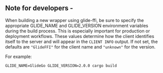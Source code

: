 ## Note for developers - 
When building a new wrapper using glide-ffi, be sure to specify the appropriate GLIDE_NAME and GLIDE_VERSION environment variables during the build process. This is especially important for production or deployment workflows. These values determine how the client identifies itself to the server and will appear in the `CLIENT INFO` output. If not set, the defaults are `"GlideFFI"` for the client name and `"unknown"` for the version.

For example:
```
GLIDE_NAME=GlideGo GLIDE_VERSION=2.0.0 cargo build
```

